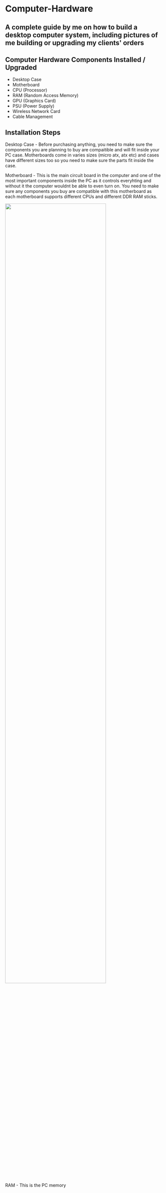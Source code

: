 # Computer-Hardware 

<h2> A complete guide by me on how to build a desktop computer system, including pictures of me building or upgrading my clients' orders </h2>

<h2>Computer Hardware Components Installed / Upgraded </h2>

- Desktop Case
- Motherboard
- CPU (Processor)
- RAM (Random Access Memory)
- GPU (Graphics Card)
- PSU (Power Supply)
- Wireless Network Card
- Cable Management

<h2> Installation Steps </h2>
<p> Desktop Case - Before purchasing anything, you need to make sure the components you are planning to buy are compaitible and will fit inside your PC case. Motherboards come in varies sizes (micro atx, atx etc) and cases have different sizes too so you need to make sure the parts fit inside the case. </p>


<p> Motherboard - This is the main circuit board in the computer and one of the most important components inside the PC as it controls everyhting and without it the computer wouldnt be able to even turn on. You need to make sure any components you buy are compatible with this motherboard as each motherboard supports different CPUs and different DDR RAM sticks. </p>
<img src="https://imgur.com/gallery/yasir-gigabyte-motherboard-6iMRnRG" height="80%" width="80%"/>


<p> RAM - This is the PC memory </p>
